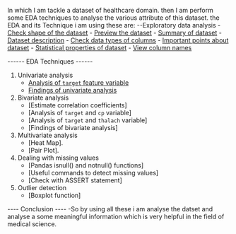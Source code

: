 In which I am tackle a dataset of healthcare domain.
then I am perform some EDA techniques to analyse the various attribute of this dataset.
the EDA and its Technique i am using these are:
--Exploratory data analysis
      - [Check shape of the dataset](#6.1)
	    - [Preview the dataset](#6.2)
	    - [Summary of dataset](#6.3)
      - [Dataset description](#6.4)
      - [Check data types of columns](#6.5)
      - [Important points about dataset](#6.6)
      - [Statistical properties of dataset](#6.7)
      - [View column names](#6.8)

------ EDA Techniques ------
  
1.   Univariate analysis
      - [Analysis of `target` feature variable](#7.1)
      - [Findings of univariate analysis](#7.2)
2.	Bivariate analysis
      - [Estimate correlation coefficients]
      - [Analysis of `target` and `cp` variable]
      - [Analysis of `target` and `thalach` variable]
      - [Findings of bivariate analysis]
3.	Multivariate analysis
      - [Heat Map].
      - [Pair Plot].
4.	Dealing with missing values
      - [Pandas isnull() and notnull() functions]
      - [Useful commands to detect missing values]
      -	[Check with ASSERT statement]
5.	Outlier detection
      - [Boxplot function]

---- Conclusion ----
  	  -So by using all these i am analyse the datset and analyse  a some meaningful information which is very helpful in the field of medical science.
